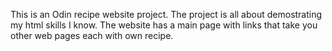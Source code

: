 This is an Odin recipe website project.
The project is all about demostrating my html skills I know.
The website has a main page with links that take you other web pages each with own recipe.
